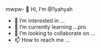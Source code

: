 mwpw- 👋 Hi, I’m @1yahyah
- 👀 I’m interested in ...
- 🌱 I’m currently learning ...pro
- 💞️ I’m looking to collaborate on ...
- 📫 How to reach me ...

<!---
1yahyah/1yahyah is a ✨ special ✨ repository because its `README.md` (this file) appears on your GitHub profile.
You can click the Preview link to take a look at your changes.
--->
